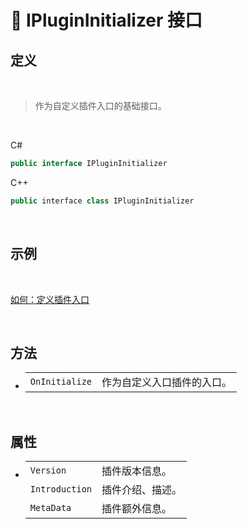 # 🔗 IPluginInitializer 接口

## 定义

<br>

> 作为自定义插件入口的基础接口。

<br>

C#
```cs
public interface IPluginInitializer
```
C++
```cpp
public interface class IPluginInitializer
```

<br>

## 示例

<br>

[如何：定义插件入口](zh_CN/NET/HowTo/PluginEntry.md)

<br>

## 方法

- 
    |||
    |-|-|
    |`OnInitialize`|作为自定义入口插件的入口。|

<br>

## 属性

- 
    |||
    |-|-|
    |`Version`|插件版本信息。|
    |`Introduction`|插件介绍、描述。|
    |`MetaData`|插件额外信息。|